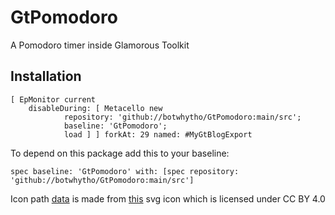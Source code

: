 # GtPomodoro
A Pomodoro timer inside Glamorous Toolkit
## Installation

```Smalltalk
[ EpMonitor current
	disableDuring: [ Metacello new
			repository: 'github://botwhytho/GtPomodoro:main/src';
			baseline: 'GtPomodoro';
			load ] ] forkAt: 29 named: #MyGtBlogExport
```

To depend on this package add this to your baseline:

```Smalltalk
spec baseline: 'GtPomodoro' with: [spec repository: 'github://botwhytho/GtPomodoro:main/src']
```

Icon path [data](https://github.com/botwhytho/GtPomodoro/blob/e89cfe214ceba7ce7ab142a4295dd3edf21d4639/src/GtPomodoro/BrGlamorousVectorIcons.extension.st#L10) is made from [this](https://www.onlinewebfonts.com/icon/464077) svg icon which is licensed under CC BY 4.0
